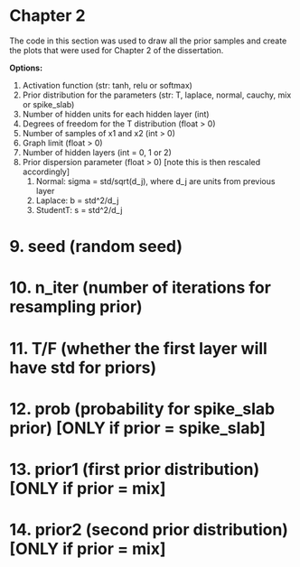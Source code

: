 # Chapter 2

The code in this section was used to draw all the prior samples and create the plots that were used for Chapter 2 of the dissertation.

**Options:**
  1.  Activation function (str: tanh, relu or softmax)
  2.  Prior distribution for the parameters (str: T, laplace, normal, cauchy, mix or spike_slab) 
  3.  Number of hidden units for each hidden layer (int)
  4.  Degrees of freedom for the T distribution (float > 0)
  5.  Number of samples of x1 and x2 (int > 0)
  6.  Graph limit (float > 0)
  7.  Number of hidden layers (int = 0, 1 or 2)            				     
  8.  Prior dispersion parameter (float > 0) [note this is then rescaled accordingly]
        1. Normal: sigma = std/sqrt(d_j), where d_j are units from previous layer
        2. Laplace: b = std^2/d_j
        3. StudentT: s = std^2/d_j
# 9.  seed                        			   (random seed)
# 10. n_iter                 				   (number of iterations for resampling prior)
# 11. T/F                                      (whether the first layer will have std for priors)
# 12. prob                   				   (probability for spike_slab prior) [ONLY if prior = spike_slab]
# 13. prior1                  				   (first prior distribution)  [ONLY if prior = mix]  
# 14. prior2                   				   (second prior distribution) [ONLY if prior = mix]

